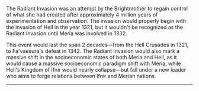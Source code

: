 The Radiant Invasion was an attempt by the Brightmother to regain control of what she had created after approximately 4 million years of experimentation and observation. The invasion would properly begin with the invasion of Hell in the year 1321, but it wouldn't be recognized as the Radiant Invasion until Meria was involved in 1332.

This event would last the span 2 decades—from the Hell Crusades in 1321, to Fa'vaesura's defeat in 1342. The Radiant Invasion would also mark a massive shift in the socioeconomic states of both Meria and Hell, as it would cause a massive socioeconomic paradigm shift with Meria, while Hell's Kingdom of Ifnir would nearly collapse—but fall under a new leader who aims to forge relations between Ifnir and Merian nations.

---